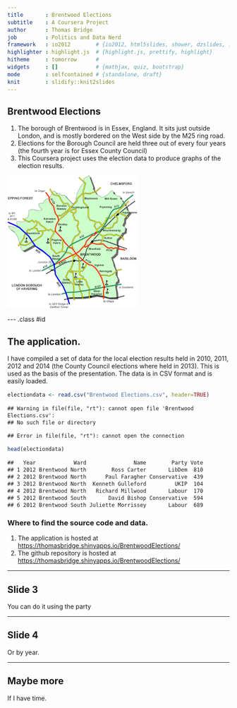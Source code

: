 ```yaml
---
title       : Brentwood Elections 
subtitle    : A Coursera Project
author      : Thomas Bridge
job         : Politics and Data Nerd
framework   : io2012        # {io2012, html5slides, shower, dzslides, ...}
highlighter : highlight.js  # {highlight.js, prettify, highlight}
hitheme     : tomorrow      # 
widgets     : []            # {mathjax, quiz, bootstrap}
mode        : selfcontained # {standalone, draft}
knit        : slidify::knit2slides
---
```


## Brentwood Elections

1. The borough of Brentwood is in Essex, England.   It sits just outside London, and is mostly bordered on the West
side by the M25 ring road.
2. Elections for the Borough Council are held three out of every four years (the fourth year is for Essex County Council)
3. This Coursera project uses the election data to produce graphs of the election results.

<img src='brentwood_800.jpg' height='300' />

--- .class #id 

## The application.

I have compiled a set of data for the local election results held in 2010, 2011, 2012 and 2014 (the County Council elections where held in 2013).   This is used as the basis of the presentation.  The data is in CSV format and is
easily loaded.

```r
electiondata <- read.csv("Brentwood Elections.csv", header=TRUE)
```

```
## Warning in file(file, "rt"): cannot open file 'Brentwood Elections.csv':
## No such file or directory
```

```
## Error in file(file, "rt"): cannot open the connection
```

```r
head(electiondata)
```

```
##   Year            Ward               Name        Party Vote
## 1 2012 Brentwood North        Ross Carter       LibDem  810
## 2 2012 Brentwood North      Paul Faragher Conservative  439
## 3 2012 Brentwood North  Kenneth Gulleford         UKIP  104
## 4 2012 Brentwood North   Richard Millwood       Labour  170
## 5 2012 Brentwood South       David Bishop Conservative  594
## 6 2012 Brentwood South Juliette Morrissey       Labour  689
```

### Where to find the source code and data.
1.  The application is hosted at https://thomasbridge.shinyapps.io/BrentwoodElections/
2.  The github repository is hosted at https://thomasbridge.shinyapps.io/BrentwoodElections/

---

## Slide 3

You can do it using the party

---
## Slide 4

Or by year.

---

## Maybe more

If I have time.





